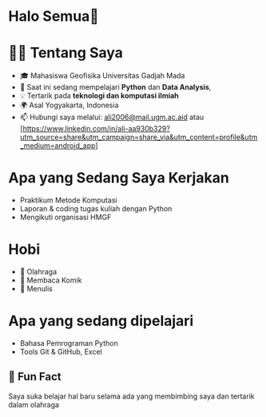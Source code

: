 # Halo Semua👋
# 👨‍💻 Tentang Saya
- 🎓 Mahasiswa Geofisika Universitas Gadjah Mada  
- 🌱 Saat ini sedang mempelajari **Python** dan **Data Analysis**,  
- 💡 Tertarik pada **teknologi dan komputasi ilmiah**  
- 🌍 Asal Yogyakarta, Indonesia
- 📫 Hubungi saya melalui: ali2006@mail.ugm.ac.aid atau [https://www.linkedin.com/in/ali-aa930b329?utm_source=share&utm_campaign=share_via&utm_content=profile&utm_medium=android_app]  

# Apa yang Sedang Saya Kerjakan
- Praktikum Metode Komputasi
- Laporan & coding tugas kuliah dengan Python
- Mengikuti organisasi HMGF


# Hobi
 - 💪 Olahraga
 - 📖 Membaca Komik
 - 📝 Menulis

# Apa yang sedang dipelajari
- Bahasa Pemrograman Python
- Tools Git & GitHub, Excel

## 🌟 Fun Fact
Saya suka belajar hal baru selama ada yang membimbing saya dan tertarik dalam  olahraga